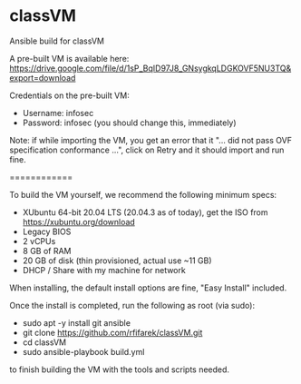 # classVM
Ansible build for classVM

A pre-built VM is available here:
https://drive.google.com/file/d/1sP_BqID97J8_GNsygkqLDGKOVF5NU3TQ&export=download

Credentials on the pre-built VM:
- Username: infosec
- Password: infosec (you should change this, immediately)

Note: if while importing the VM, you get an error that it "... did not pass OVF specification conformance ...", click on Retry and it should import and run fine.

============

To build the VM yourself, we recommend the following minimum specs:
- XUbuntu 64-bit 20.04 LTS (20.04.3 as of today), get the ISO from https://xubuntu.org/download
- Legacy BIOS
- 2 vCPUs
- 8 GB of RAM
- 20 GB of disk (thin provisioned, actual use ~11 GB)
- DHCP / Share with my machine for network

When installing, the default install options are fine, "Easy Install" included.

Once the install is completed, run the following as root (via sudo):
- sudo apt -y install git ansible
- git clone https://github.com/rfifarek/classVM.git
- cd classVM
- sudo ansible-playbook build.yml

to finish building the VM with the tools and scripts needed.
